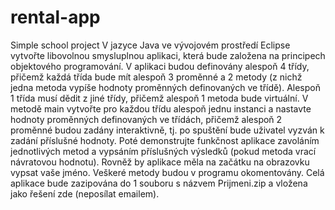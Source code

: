 # rental-app
Simple school project
V jazyce Java ve vývojovém prostředí Eclipse vytvořte libovolnou smysluplnou aplikaci, 
která bude založena na principech objektového programování. 
V aplikaci budou definovány alespoň 4 třídy, 
přičemž každá třída bude mít alespoň 3 proměnné a 2 metody (z nichž jedna metoda vypíše hodnoty proměnných definovaných ve třídě). 
Alespoň 1 třída musí dědit z jiné třídy, přičemž alespoň 1 metoda bude virtuální. 
V metodě main vytvořte pro každou třídu alespoň jednu instanci a nastavte hodnoty proměnných definovaných ve třídách, 
přičemž alespoň 2 proměnné budou zadány interaktivně, tj. po spuštění bude uživatel vyzván k zadání příslušné hodnoty. 
Poté demonstrujte funkčnost aplikace zavoláním jednotlivých metod a vypsáním příslušných výsledků (pokud metoda vrací návratovou hodnotu). 
Rovněž by aplikace měla na začátku na obrazovku vypsat vaše jméno. Veškeré metody budou v programu okomentovány. 
Celá aplikace bude zazipována do 1 souboru s názvem Prijmeni.zip a vložena jako řešení zde (neposílat emailem).
